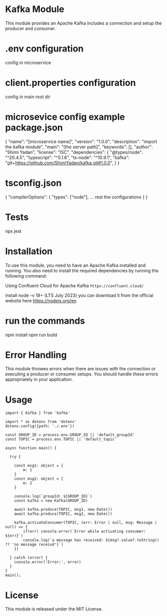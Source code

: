# Kafka Module
This module provides an Apache Kafka includes a connection and setup the producer and consumer.

# .env configuration
config in microservice

# client.properties configuration
config in main root dir

# microsevice config example package.json
{
  "name": "[microservice name]",
  "version": "1.0.0",
  "description": "import the kafka module",
  "main": "[the server path]",
  "keywords": [],
  "author": "Shimi Yadan",
  "license": "ISC",
  "dependencies": {
    "@types/node": "^20.4.5",
    "typescript": "^5.1.6",
    "ts-node": "^10.9.1",
    "kafka": "git+https://github.com/ShimiYadan/kafka.git#1.0.0",
  }
}

# tsconfig.json
{
  "compilerOptions": {
    "types": ["node"],
    ... rest the configurations
  }
}

# Tests
npx jest

# Installation
To use this module, you need to have an Apache Kafka installed and running. You also need to install the required dependencies by running the following command:

Using Confluent Cloud for Apache Kafka
```https://confluent.cloud/```

install node -v 18+ (LTS July 2023)
you can download it from the official website here https://nodejs.org/en

# run the commands
npm install
npm run build

# Error Handling
This module throwes errors when there are issues with the connection or executing a producer or consumer  setups. You should handle these errors appropriately in your application.

# Usage
```
import { Kafka } from 'kafka'

import * as dotenv from 'dotenv'
dotenv.config({path: './.env'})

const GROUP_ID = process.env.GROUP_ID || 'default_groupId'
const TOPIC = process.env.TOPIC || 'default_topic'

async function main() {

  try {

    const msg1: object = {
        m: 1
    }
    const msg2: object = {
        m: 2
    }
   
    console.log(`groupId: ${GROUP_ID}`)
    const kafka = new Kafka(GROUP_ID)
    
    await kafka.produce(TOPIC, msg1, new Date())
    await kafka.produce(TOPIC, msg2, new Date())

    kafka.activateConsumer(TOPIC, (err: Error | null, msg: Message | null) => {
        if(err) console.error(`Error while activating consumer: ${err}`)
        console.log(`a message has received: ${msg?.value?.toString() ?? 'no message receivd'}`)
    }) 

  } catch (error) {
    console.error('Error:', error)
  }
}
main();
```

# License
This module is released under the MIT License.


